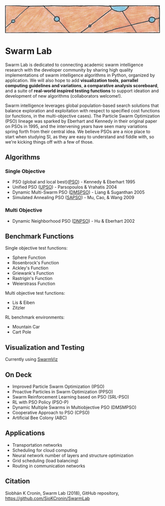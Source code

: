 ![particles](https://github.com/SioKCronin/PSO-baselines/blob/master/common/media/particles.png)

# Swarm Lab

Swarm Lab is dedicated to connecting academic swarm intelligence research with the developer community by sharing high quality implementations of swarm intelligence algorithms in Python, organized by application. We will also hope to add **visualization tools**, **parrallel computing guidelines and variations**, **a comparative analysis scoreboard**, and a suite of **real-world inspired testing functions** to support ideation and development of new algorithms (collaborators welcome!).

Swarm intelligence leverages global population-based search solutions that balance exploration and exploitation with respect to specified cost functions (or functions, in the multi-objective cases). The Particle Swarm Optimization (PSO) lineage was sparked by Eberhart and Kennedy in their original paper on PSOs in 1995, and the intervening years have seen many variations spring forth from their central idea. We believe PSOs are a nice place to start when studying SI, as they are easy to understand and fiddle with, so we're kicking things off with a few of those.

## Algorithms
### Single Objective 

* PSO (global and local best)([PSO](https://github.com/SioKCronin/SwarmLab/tree/master/pso)) - Kennedy & Eberhart 1995
* Unified PSO ([UPSO](https://github.com/SioKCronin/PSO-baselines/tree/master/upso)) - Parsopoulos &  Vrahatis 2004
* Dynamic Multi-Swarm PSO ([DMSPSO](https://github.com/SioKCronin/PSO-baselines/tree/master/dmspso)) - Liang & Suganthan 2005
* Simulated Annealing PSO ([SAPSO](https://github.com/SioKCronin/PSO-baselines/tree/master/sapso)) - Mu, Cao, & Wang 2009

### Multi Objective

* Dynamic Neighborhood PSO ([DNPSO](https://github.com/SioKCronin/PSO-baselines/tree/master/dnpso)) - Hu & Eberhart 2002

## Benchmark Functions

Single objective test functions:
* Sphere Function
* Rosenbrock's Function
* Ackley's Function
* Griewank's Function
* Rastrigin's Function
* Weierstrass Function

Multi objective test functions:
* Lis & Eiben
* Zitzler

RL benchmark environments:
* Mountain Car
* Cart Pole

## Visualization and Testing

Currently using [SwarmViz](https://github.com/epfl-disal/SwarmViz)

## On Deck

* Improved Particle Swarm Optimization (IPSO)
* Proactive Particles in Swarm Optimization (PPSO)
* Swarm Reinforcement Learning based on PSO (SRL-PSO)
* RL with PSO Policy (PSO-P)
* Dynamic Multiple Swarms in Multiobjective PSO (DMSMPSO)
* Cooperative Approach to PSO (CPSO) 
* Artificial Bee Colony (ABC)

## Applications

* Transportation networks
* Scheduling for cloud computing
* Neural network number of layers and structure optimization
* Grid scheduling (load balancing)
* Routing in communication networks

## Citation

Siobhán K Cronin, Swarm Lab (2018), GitHub repository, https://github.com/SioKCronin/SwarmLab
